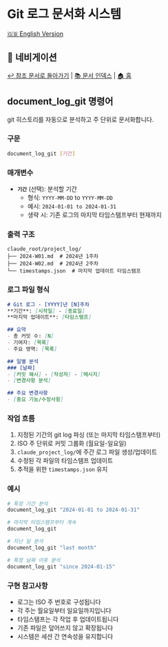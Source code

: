 # Git 로그 문서화 시스템

[🇬🇧 English Version](./GIT_LOG_DOCUMENTATION.md)

## 📍 네비게이션

[↩️ 참조 문서로 돌아가기](./INDEX_KOR.md) | [📚 문서 인덱스](../INDEX_KOR.md) | [🏠 홈](../../../CLAUDE_KOR.md)

## document_log_git 명령어

git 히스토리를 자동으로 분석하고 주 단위로 문서화합니다.

### 구문
```bash
document_log_git [기간]
```

### 매개변수
- **`기간`** (선택): 분석할 기간
  - 형식: `YYYY-MM-DD` to `YYYY-MM-DD`
  - 예시: `2024-01-01 to 2024-01-31`
  - 생략 시: 기존 로그의 마지막 타임스탬프부터 현재까지

### 출력 구조
```
claude_root/project_log/
├── 2024-W01.md  # 2024년 1주차
├── 2024-W02.md  # 2024년 2주차
└── timestamps.json  # 마지막 업데이트 타임스탬프
```

### 로그 파일 형식
```markdown
# Git 로그 - [YYYY]년 [N]주차
**기간**: [시작일] - [종료일]
**마지막 업데이트**: [타임스탬프]

## 요약
- 총 커밋 수: [N]
- 기여자: [목록]
- 주요 영역: [목록]

## 일별 분석
### [날짜]
- [커밋 해시] - [작성자] - [메시지]
- [변경사항 분석]

## 주요 변경사항
- [중요 기능/수정사항]
```

### 작업 흐름
1. 지정된 기간의 git log 파싱 (또는 마지막 타임스탬프부터)
2. ISO 주 단위로 커밋 그룹화 (월요일-일요일)
3. `claude_project_log/`에 주간 로그 파일 생성/업데이트
4. 수정된 각 파일의 타임스탬프 업데이트
5. 추적을 위한 `timestamps.json` 유지

### 예시
```bash
# 특정 기간 분석
document_log_git "2024-01-01 to 2024-01-31"

# 마지막 타임스탬프부터 계속
document_log_git

# 지난 달 분석
document_log_git "last month"

# 특정 날짜 이후 분석
document_log_git "since 2024-01-15"
```

### 구현 참고사항
- 로그는 ISO 주 번호로 구성됩니다
- 각 주는 월요일부터 일요일까지입니다
- 타임스탬프는 각 작업 후 업데이트됩니다
- 기존 파일은 덮어쓰지 않고 확장됩니다
- 시스템은 세션 간 연속성을 유지합니다
